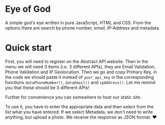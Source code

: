 # Eye of God
A simple god's eye written in pure JavaScript, HTML and CSS. From the options there are search by phone number, email, IP-Address and metadata.

# Quick start
First, you will need to register on the Abstract API website. Then in the menu we will need 3 items (i.e. 3 different APIs), they are Email Validation, Phone Validation and IP Geolocation. Then we go and copy Primary Key, in the code we should paste it instead of ``your_api_key`` in the corresponding functions ``dataPhoneNumber()``, ``dataEmail()`` and ``ipAddress()``. Let me remind you that these should be 3 different APIs!

Further for convenience you can somewhere to host our static site.

To use it, you have to enter the appropriate data and then select from the list what you have entered. If we select Metadata, we don't need to write anything, but upload a photo. We receive the response as JSON format. ❤️
